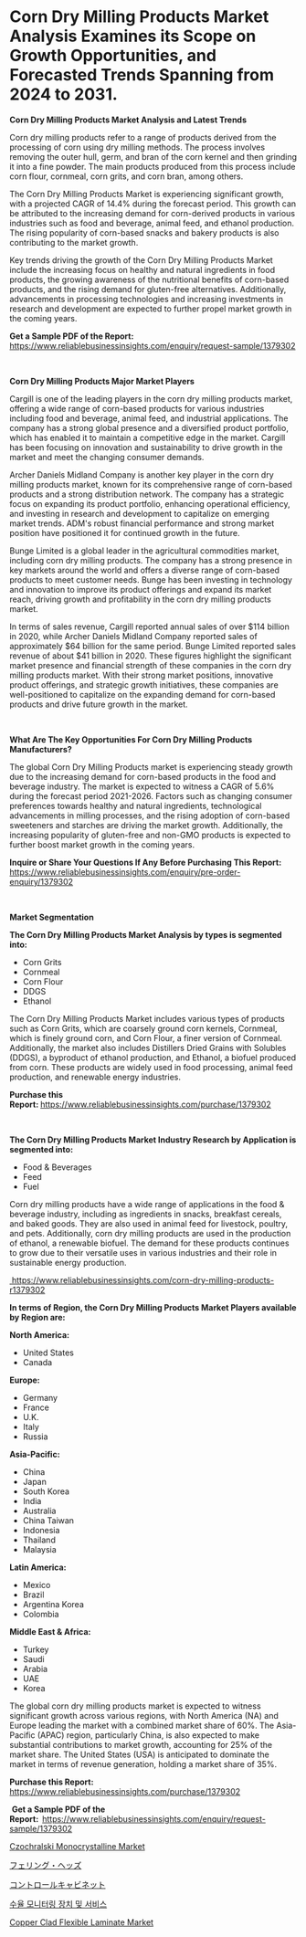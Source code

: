 <p><h1>Corn Dry Milling Products Market Analysis Examines its Scope on Growth Opportunities, and Forecasted Trends Spanning from 2024 to 2031.</h1></p><p><strong>Corn Dry Milling Products Market Analysis and Latest Trends</strong></p>
<p><p>Corn dry milling products refer to a range of products derived from the processing of corn using dry milling methods. The process involves removing the outer hull, germ, and bran of the corn kernel and then grinding it into a fine powder. The main products produced from this process include corn flour, cornmeal, corn grits, and corn bran, among others.</p><p>The Corn Dry Milling Products Market is experiencing significant growth, with a projected CAGR of 14.4% during the forecast period. This growth can be attributed to the increasing demand for corn-derived products in various industries such as food and beverage, animal feed, and ethanol production. The rising popularity of corn-based snacks and bakery products is also contributing to the market growth.</p><p>Key trends driving the growth of the Corn Dry Milling Products Market include the increasing focus on healthy and natural ingredients in food products, the growing awareness of the nutritional benefits of corn-based products, and the rising demand for gluten-free alternatives. Additionally, advancements in processing technologies and increasing investments in research and development are expected to further propel market growth in the coming years.</p></p>
<p><strong>Get a Sample PDF of the Report:&nbsp;</strong> <a href="https://www.reliablebusinessinsights.com/enquiry/request-sample/1379302">https://www.reliablebusinessinsights.com/enquiry/request-sample/1379302</a></p>
<p>&nbsp;</p>
<p><strong>Corn Dry Milling Products Major Market Players</strong></p>
<p><p>Cargill is one of the leading players in the corn dry milling products market, offering a wide range of corn-based products for various industries including food and beverage, animal feed, and industrial applications. The company has a strong global presence and a diversified product portfolio, which has enabled it to maintain a competitive edge in the market. Cargill has been focusing on innovation and sustainability to drive growth in the market and meet the changing consumer demands.</p><p>Archer Daniels Midland Company is another key player in the corn dry milling products market, known for its comprehensive range of corn-based products and a strong distribution network. The company has a strategic focus on expanding its product portfolio, enhancing operational efficiency, and investing in research and development to capitalize on emerging market trends. ADM's robust financial performance and strong market position have positioned it for continued growth in the future.</p><p>Bunge Limited is a global leader in the agricultural commodities market, including corn dry milling products. The company has a strong presence in key markets around the world and offers a diverse range of corn-based products to meet customer needs. Bunge has been investing in technology and innovation to improve its product offerings and expand its market reach, driving growth and profitability in the corn dry milling products market.</p><p>In terms of sales revenue, Cargill reported annual sales of over $114 billion in 2020, while Archer Daniels Midland Company reported sales of approximately $64 billion for the same period. Bunge Limited reported sales revenue of about $41 billion in 2020. These figures highlight the significant market presence and financial strength of these companies in the corn dry milling products market. With their strong market positions, innovative product offerings, and strategic growth initiatives, these companies are well-positioned to capitalize on the expanding demand for corn-based products and drive future growth in the market.</p></p>
<p>&nbsp;</p>
<p><strong>What Are The Key Opportunities For Corn Dry Milling Products Manufacturers?</strong></p>
<p><p>The global Corn Dry Milling Products market is experiencing steady growth due to the increasing demand for corn-based products in the food and beverage industry. The market is expected to witness a CAGR of 5.6% during the forecast period 2021-2026. Factors such as changing consumer preferences towards healthy and natural ingredients, technological advancements in milling processes, and the rising adoption of corn-based sweeteners and starches are driving the market growth. Additionally, the increasing popularity of gluten-free and non-GMO products is expected to further boost market growth in the coming years.</p></p>
<p><strong>Inquire or Share Your Questions If Any Before Purchasing This Report:</strong> <a href="https://www.reliablebusinessinsights.com/enquiry/pre-order-enquiry/1379302">https://www.reliablebusinessinsights.com/enquiry/pre-order-enquiry/1379302</a></p>
<p>&nbsp;</p>
<p><strong>Market Segmentation</strong></p>
<p><strong>The Corn Dry Milling Products Market Analysis by types is segmented into:</strong></p>
<p><ul><li>Corn Grits</li><li>Cornmeal</li><li>Corn Flour</li><li>DDGS</li><li>Ethanol</li></ul></p>
<p><p>The Corn Dry Milling Products Market includes various types of products such as Corn Grits, which are coarsely ground corn kernels, Cornmeal, which is finely ground corn, and Corn Flour, a finer version of Cornmeal. Additionally, the market also includes Distillers Dried Grains with Solubles (DDGS), a byproduct of ethanol production, and Ethanol, a biofuel produced from corn. These products are widely used in food processing, animal feed production, and renewable energy industries.</p></p>
<p><strong>Purchase this Report:&nbsp;</strong><a href="https://www.reliablebusinessinsights.com/purchase/1379302">https://www.reliablebusinessinsights.com/purchase/1379302</a></p>
<p>&nbsp;</p>
<p><strong>The Corn Dry Milling Products Market Industry Research by Application is segmented into:</strong></p>
<p><ul><li>Food & Beverages</li><li>Feed</li><li>Fuel</li></ul></p>
<p><p>Corn dry milling products have a wide range of applications in the food & beverage industry, including as ingredients in snacks, breakfast cereals, and baked goods. They are also used in animal feed for livestock, poultry, and pets. Additionally, corn dry milling products are used in the production of ethanol, a renewable biofuel. The demand for these products continues to grow due to their versatile uses in various industries and their role in sustainable energy production.</p></p>
<p><a href="https://www.reliablebusinessinsights.com/corn-dry-milling-products-r1379302">&nbsp;https://www.reliablebusinessinsights.com/corn-dry-milling-products-r1379302</a></p>
<p><strong>In terms of Region, the Corn Dry Milling Products Market Players available by Region are:</strong></p>
<p>
    <p> <strong> North America: </strong>
        <ul>
            <li>United States</li>
            <li>Canada</li>
        </ul>
        </p> 
    <p> <strong> Europe: </strong>
        <ul>
            <li>Germany</li>
            <li>France</li>
            <li>U.K.</li>
            <li>Italy</li>
            <li>Russia</li>
        </ul>
        </p> 
    <p> <strong> Asia-Pacific: </strong>
        <ul>
            <li>China</li>
            <li>Japan</li>
            <li>South Korea</li>
            <li>India</li>
            <li>Australia</li>
            <li>China Taiwan</li>
            <li>Indonesia</li>
            <li>Thailand</li>
            <li>Malaysia</li>
        </ul>
        </p> 
    <p> <strong> Latin America: </strong>
        <ul>
            <li>Mexico</li>
            <li>Brazil</li>
            <li>Argentina Korea</li>
            <li>Colombia</li>
        </ul>
        </p> 
    <p> <strong> Middle East & Africa: </strong>
        <ul>
            <li>Turkey</li>
            <li>Saudi</li>
            <li>Arabia</li>
            <li>UAE</li>
            <li>Korea</li>
        </ul>
    </p>
    </p>
<p><p>The global corn dry milling products market is expected to witness significant growth across various regions, with North America (NA) and Europe leading the market with a combined market share of 60%. The Asia-Pacific (APAC) region, particularly China, is also expected to make substantial contributions to market growth, accounting for 25% of the market share. The United States (USA) is anticipated to dominate the market in terms of revenue generation, holding a market share of 35%.</p></p>
<p><strong>Purchase this Report: </strong><a href="https://www.reliablebusinessinsights.com/purchase/1379302">https://www.reliablebusinessinsights.com/purchase/1379302</a></p>
<p>&nbsp;<strong>Get a Sample PDF of the Report:&nbsp;&nbsp;</strong><a href="https://www.reliablebusinessinsights.com/enquiry/request-sample/1379302">https://www.reliablebusinessinsights.com/enquiry/request-sample/1379302</a></p>
<p><strong></strong></p>
<p><p><a href="https://github.com/IzaiahBartell/Market-Research-Report-List-1/blob/main/czochralski-monocrystalline-market.md">Czochralski Monocrystalline Market</a></p><p><a href="https://github.com/JessKilback/Market-Research-Report-List-1/blob/main/6656533151049.md">フェリング・ヘッズ</a></p><p><a href="https://medium.com/@lilliegrant1999/%E5%88%B6%E5%BE%A1%E3%82%AD%E3%83%A3%E3%83%93%E3%83%8D%E3%83%83%E3%83%88%E3%81%AE%E5%B8%82%E5%A0%B4%E5%8B%95%E5%90%91%E3%82%84%E6%88%90%E9%95%B7%E3%83%89%E3%83%A9%E3%82%A4%E3%83%90%E3%83%BC%E3%82%92%E5%88%86%E6%9E%90%E3%81%97-2024%E5%B9%B4%E3%81%8B%E3%82%892031%E5%B9%B4%E3%81%BE%E3%81%A7%E3%81%AE%E4%BA%88%E6%B8%AC%E3%82%92%E8%A1%8C%E3%81%A3%E3%81%A6%E3%81%84%E3%81%BE%E3%81%99-5db97fff14d9">コントロールキャビネット</a></p><p><a href="https://github.com/WilburKihn5676/Market-Research-Report-List-2/blob/main/9079735160988.md">수율 모니터링 장치 및 서비스</a></p><p><a href="https://github.com/biheemgalvinlouises6hokrh3h/Market-Research-Report-List-3/blob/main/copper-clad-flexible-laminate-market.md">Copper Clad Flexible Laminate Market</a></p></p>
